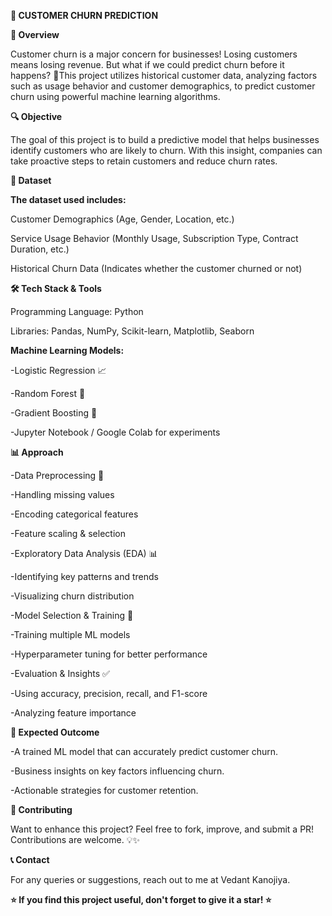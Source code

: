 **📌 CUSTOMER CHURN PREDICTION**


**🚀 Overview**

Customer churn is a major concern for businesses! Losing customers means losing revenue. But what if we could predict churn before it happens? 🤯This project utilizes historical customer data, analyzing factors such as usage behavior and customer demographics, to predict customer churn using powerful machine learning algorithms.


**🔍 Objective**

The goal of this project is to build a predictive model that helps businesses identify customers who are likely to churn. With this insight, companies can take proactive steps to retain customers and reduce churn rates.


**📂 Dataset**

**The dataset used includes:**

Customer Demographics (Age, Gender, Location, etc.)

Service Usage Behavior (Monthly Usage, Subscription Type, Contract Duration, etc.)

Historical Churn Data (Indicates whether the customer churned or not)


**🛠️ Tech Stack & Tools**

Programming Language: Python 

Libraries: Pandas, NumPy, Scikit-learn, Matplotlib, Seaborn


**Machine Learning Models:**

 -Logistic Regression 📈

 -Random Forest 🌲

 -Gradient Boosting 🌟

 -Jupyter Notebook / Google Colab for experiments


**📊 Approach**

 -Data Preprocessing 🔄

 -Handling missing values

 -Encoding categorical features

 -Feature scaling & selection

 -Exploratory Data Analysis (EDA) 📊

 -Identifying key patterns and trends

 -Visualizing churn distribution

 -Model Selection & Training 🤖

 -Training multiple ML models

 -Hyperparameter tuning for better performance

 -Evaluation & Insights ✅

 -Using accuracy, precision, recall, and F1-score

 -Analyzing feature importance


**🎯 Expected Outcome**

 -A trained ML model that can accurately predict customer churn.

 -Business insights on key factors influencing churn.

 -Actionable strategies for customer retention.


**🤝 Contributing**

Want to enhance this project? Feel free to fork, improve, and submit a PR! Contributions are welcome. 💡✨


**📞 Contact**

For any queries or suggestions, reach out to me at Vedant Kanojiya.

**⭐ If you find this project useful, don't forget to give it a star! ⭐**
